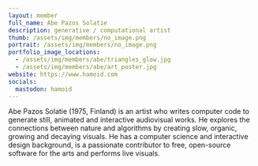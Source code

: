```yaml
---
layout: member
full_name: Abe Pazos Solatie
description: generative / computational artist
thumb: /assets/img/members/no_image.png
portrait: /assets/img/members/no_image.png
portfolio_image_locations:
  - /assets/img/members/abe/triangles_glow.jpg
  - /assets/img/members/abe/art_poster.jpg
website: https://www.hamoid.com
socials: 
  mastodon: hamoid
---
```

Abe Pazos Solatie (1975, Finland) is an artist who writes computer code to generate still, animated and interactive audiovisual works. He explores the connections between nature and algorithms by creating slow, organic, growing and decaying visuals. He has a computer science and interactive design background, is a passionate contributor to free, open-source software for the arts and performs live visuals.
